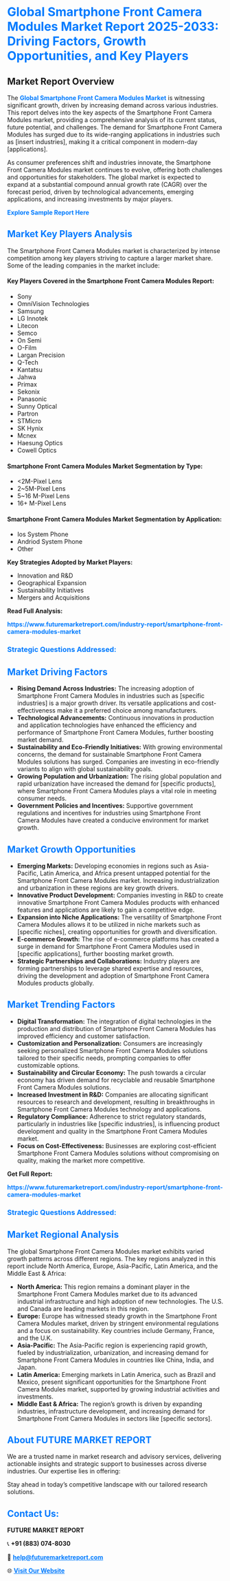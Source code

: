 <h1 style="color: #007BFF;">Global Smartphone Front Camera Modules Market Report 2025-2033: Driving Factors, Growth Opportunities, and Key Players</h1>

<section id="overview">
<h2>Market Report Overview</h2>
<p>The <a href="https://www.futuremarketreport.com/industry-report/smartphone-front-camera-modules-market" style="color: #007BFF; text-decoration: none;"><strong>Global Smartphone Front Camera Modules Market</strong></a> is witnessing significant growth, driven by increasing demand across various industries. This report delves into the key aspects of the Smartphone Front Camera Modules market, providing a comprehensive analysis of its current status, future potential, and challenges. The demand for Smartphone Front Camera Modules has surged due to its wide-ranging applications in industries such as [insert industries], making it a critical component in modern-day [applications].</p>
<p>As consumer preferences shift and industries innovate, the Smartphone Front Camera Modules market continues to evolve, offering both challenges and opportunities for stakeholders. The global market is expected to expand at a substantial compound annual growth rate (CAGR) over the forecast period, driven by technological advancements, emerging applications, and increasing investments by major players.</p>
</section>

<section id="overview">
<p><a href="https://www.futuremarketreport.com/request-sample/reportId=116003" style="color: #007BFF; text-decoration: none;"><strong>Explore Sample Report Here</strong></a></p>
</section>

<section id="key-players">
<h2 style="color: #007BFF;">Market Key Players Analysis</h2>
<p>The Smartphone Front Camera Modules market is characterized by intense competition among key players striving to capture a larger market share. Some of the leading companies in the market include:</p>
<h4>Key Players Covered in the Smartphone Front Camera Modules Report:</h4>
<ul><li>Sony</li><li>OmniVision Technologies</li><li>Samsung</li><li>LG Innotek</li><li>Litecon</li><li>Semco</li><li>On Semi</li><li>O-Film</li><li>Largan Precision</li><li>Q-Tech</li><li>Kantatsu</li><li>Jahwa</li><li>Primax</li><li>Sekonix</li><li>Panasonic</li><li>Sunny Optical</li><li>Partron</li><li>STMicro</li><li>SK Hynix</li><li>Mcnex</li><li>Haesung Optics</li><li>Cowell Optics</li></ul>
<h4>Smartphone Front Camera Modules Market Segmentation by Type:</h4>
<ul><li>&lt;2M-Pixel Lens</li><li>2~5M-Pixel Lens</li><li>5~16 M-Pixel Lens</li><li>16+ M-Pixel Lens</li></ul>

<h4>Smartphone Front Camera Modules Market Segmentation by Application:</h4>
<ul><li>Ios System Phone</li><li>Andriod System Phone</li><li>Other</li></ul>
<p><strong>Key Strategies Adopted by Market Players:</strong></p>
<ul>
<li>Innovation and R&D</li>
<li>Geographical Expansion</li>
<li>Sustainability Initiatives</li>
<li>Mergers and Acquisitions</li>
</ul>
</section>

<section>
<p><strong>Read Full Analysis: </strong></p><a href="https://www.futuremarketreport.com/industry-report/smartphone-front-camera-modules-market" style="color: #007BFF; text-decoration: none;"><strong>https://www.futuremarketreport.com/industry-report/smartphone-front-camera-modules-market</strong></a>
<h3 style="color: #007BFF;">Strategic Questions Addressed:</h3>
</section>

<section id="driving-factors">
<h2 style="color: #007BFF;">Market Driving Factors</h2>
<ul>
<li><strong>Rising Demand Across Industries:</strong> The increasing adoption of Smartphone Front Camera Modules in industries such as [specific industries] is a major growth driver. Its versatile applications and cost-effectiveness make it a preferred choice among manufacturers.</li>
<li><strong>Technological Advancements:</strong> Continuous innovations in production and application technologies have enhanced the efficiency and performance of Smartphone Front Camera Modules, further boosting market demand.</li>
<li><strong>Sustainability and Eco-Friendly Initiatives:</strong> With growing environmental concerns, the demand for sustainable Smartphone Front Camera Modules solutions has surged. Companies are investing in eco-friendly variants to align with global sustainability goals.</li>
<li><strong>Growing Population and Urbanization:</strong> The rising global population and rapid urbanization have increased the demand for [specific products], where Smartphone Front Camera Modules plays a vital role in meeting consumer needs.</li>
<li><strong>Government Policies and Incentives:</strong> Supportive government regulations and incentives for industries using Smartphone Front Camera Modules have created a conducive environment for market growth.</li>
</ul>
</section>

<section id="growth-opportunities">
<h2 style="color: #007BFF;">Market Growth Opportunities</h2>
<ul>
<li><strong>Emerging Markets:</strong> Developing economies in regions such as Asia-Pacific, Latin America, and Africa present untapped potential for the Smartphone Front Camera Modules market. Increasing industrialization and urbanization in these regions are key growth drivers.</li>
<li><strong>Innovative Product Development:</strong> Companies investing in R&D to create innovative Smartphone Front Camera Modules products with enhanced features and applications are likely to gain a competitive edge.</li>
<li><strong>Expansion into Niche Applications:</strong> The versatility of Smartphone Front Camera Modules allows it to be utilized in niche markets such as [specific niches], creating opportunities for growth and diversification.</li>
<li><strong>E-commerce Growth:</strong> The rise of e-commerce platforms has created a surge in demand for Smartphone Front Camera Modules used in [specific applications], further boosting market growth.</li>
<li><strong>Strategic Partnerships and Collaborations:</strong> Industry players are forming partnerships to leverage shared expertise and resources, driving the development and adoption of Smartphone Front Camera Modules products globally.</li>
</ul>
</section>

<section id="trending-factors">
<h2 style="color: #007BFF;">Market Trending Factors</h2>
<ul>
<li><strong>Digital Transformation:</strong> The integration of digital technologies in the production and distribution of Smartphone Front Camera Modules has improved efficiency and customer satisfaction.</li>
<li><strong>Customization and Personalization:</strong> Consumers are increasingly seeking personalized Smartphone Front Camera Modules solutions tailored to their specific needs, prompting companies to offer customizable options.</li>
<li><strong>Sustainability and Circular Economy:</strong> The push towards a circular economy has driven demand for recyclable and reusable Smartphone Front Camera Modules solutions.</li>
<li><strong>Increased Investment in R&D:</strong> Companies are allocating significant resources to research and development, resulting in breakthroughs in Smartphone Front Camera Modules technology and applications.</li>
<li><strong>Regulatory Compliance:</strong> Adherence to strict regulatory standards, particularly in industries like [specific industries], is influencing product development and quality in the Smartphone Front Camera Modules market.</li>
<li><strong>Focus on Cost-Effectiveness:</strong> Businesses are exploring cost-efficient Smartphone Front Camera Modules solutions without compromising on quality, making the market more competitive.</li>
</ul>
</section>

<section>
<p><strong>Get Full Report: </strong></p><a href="https://www.futuremarketreport.com/industry-report/smartphone-front-camera-modules-market" style="color: #007BFF; text-decoration: none;"><strong>https://www.futuremarketreport.com/industry-report/smartphone-front-camera-modules-market</strong></a>
<h3 style="color: #007BFF;">Strategic Questions Addressed:</h3>
</section>


<section id="regional-analysis">
<h2 style="color: #007BFF;">Market Regional Analysis</h2>
<p>The global Smartphone Front Camera Modules market exhibits varied growth patterns across different regions. The key regions analyzed in this report include North America, Europe, Asia-Pacific, Latin America, and the Middle East & Africa:</p>
<ul>
<li><strong>North America:</strong> This region remains a dominant player in the Smartphone Front Camera Modules market due to its advanced industrial infrastructure and high adoption of new technologies. The U.S. and Canada are leading markets in this region.</li>
<li><strong>Europe:</strong> Europe has witnessed steady growth in the Smartphone Front Camera Modules market, driven by stringent environmental regulations and a focus on sustainability. Key countries include Germany, France, and the U.K.</li>
<li><strong>Asia-Pacific:</strong> The Asia-Pacific region is experiencing rapid growth, fueled by industrialization, urbanization, and increasing demand for Smartphone Front Camera Modules in countries like China, India, and Japan.</li>
<li><strong>Latin America:</strong> Emerging markets in Latin America, such as Brazil and Mexico, present significant opportunities for the Smartphone Front Camera Modules market, supported by growing industrial activities and investments.</li>
<li><strong>Middle East & Africa:</strong> The region’s growth is driven by expanding industries, infrastructure development, and increasing demand for Smartphone Front Camera Modules in sectors like [specific sectors].</li>
</ul>
</section>

<footer>
<h2 style="color: #007BFF;">About FUTURE MARKET REPORT</h2>
<p>We are a trusted name in market research and advisory services, delivering actionable insights and strategic support to businesses across diverse industries. Our expertise lies in offering:</p>

<p>Stay ahead in today’s competitive landscape with our tailored research solutions.</p>

<h2 style="color: #007BFF;">Contact Us:</h2>
<p><strong>FUTURE MARKET REPORT</strong></p>
<p>📞 <strong>+91 (883) 074-8030</strong></p>
<p>📧 <strong><a href="mailto:help@futuremarketreport.com" style="color: #007BFF;">help@futuremarketreport.com</a></strong></p>
<p>🌐 <strong><a href="https://www.futuremarketreport.com/" style="color: #007BFF;">Visit Our Website</a></strong></p>
</footer>